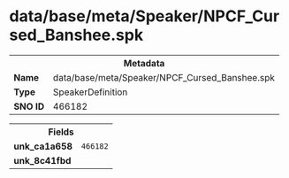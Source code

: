 <h1>data/base/meta/Speaker/NPCF_Cursed_Banshee.spk</h1><table><tr><th colspan="100%">Metadata</th></tr><tr><td><b>Name</b></td><td>data/base/meta/Speaker/NPCF_Cursed_Banshee.spk</td></tr><tr><td><b>Type</b></td><td>SpeakerDefinition</td></tr><tr><td><b>SNO ID</b></td><td>466182</td></tr></table>

<table><tr><th colspan="100%">Fields</th></tr><tr><td><b>unk_ca1a658</b></td><td><code>466182</code></td></tr><tr><td><b>unk_8c41fbd</b></td><td></td></tr></table>

